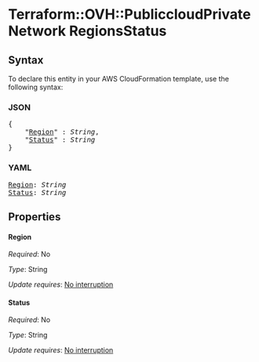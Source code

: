 # Terraform::OVH::PubliccloudPrivateNetwork RegionsStatus

## Syntax

To declare this entity in your AWS CloudFormation template, use the following syntax:

### JSON

<pre>
{
    "<a href="#region" title="Region">Region</a>" : <i>String</i>,
    "<a href="#status" title="Status">Status</a>" : <i>String</i>
}
</pre>

### YAML

<pre>
<a href="#region" title="Region">Region</a>: <i>String</i>
<a href="#status" title="Status">Status</a>: <i>String</i>
</pre>

## Properties

#### Region

_Required_: No

_Type_: String

_Update requires_: [No interruption](https://docs.aws.amazon.com/AWSCloudFormation/latest/UserGuide/using-cfn-updating-stacks-update-behaviors.html#update-no-interrupt)

#### Status

_Required_: No

_Type_: String

_Update requires_: [No interruption](https://docs.aws.amazon.com/AWSCloudFormation/latest/UserGuide/using-cfn-updating-stacks-update-behaviors.html#update-no-interrupt)

